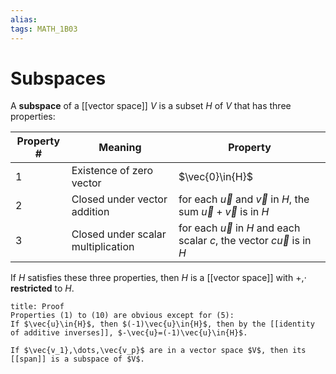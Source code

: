 ```yaml
---
alias:
tags: MATH_1B03
---
```

# Subspaces
A **subspace** of a [[vector space]] $V$ is a subset $H$ of $V$ that has three properties:

| Property # | Meaning                            | Property                                                                       |
| ---------- | ---------------------------------- | ------------------------------------------------------------------------------ |
| 1          | Existence of zero vector           | $\vec{0}\in{H}$                                                                |
| 2          | Closed under vector addition       | for each $\vec{u}$ and $\vec{v}$ in $H$, the sum $\vec{u}+\vec{v}$ is in $H$   |
| 3          | Closed under scalar multiplication | for each $\vec{u}$ in $H$ and each scalar $c$, the vector $c\vec{u}$ is in $H$ | 

If $H$ satisfies these three properties, then $H$ is a [[vector space]] with $+$,$\cdot$ **restricted** to $H$.

```ad-abstract
title: Proof
Properties (1) to (10) are obvious except for (5):
If $\vec{u}\in{H}$, then $(-1)\vec{u}\in{H}$, then by the [[identity of additive inverses]], $-\vec{u}=(-1)\vec{u}\in{H}$.
```

```ad-tip
If $\vec{v_1},\dots,\vec{v_p}$ are in a vector space $V$, then its [[span]] is a subspace of $V$.
```